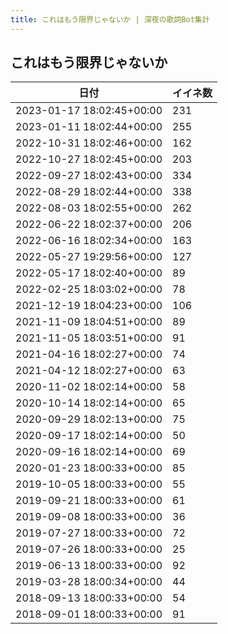 ```yaml
---
title: これはもう限界じゃないか | 深夜の歌詞Bot集計
---
```

## これはもう限界じゃないか

|日付|イイネ数|
|-|-|
|2023-01-17 18:02:45+00:00|231|
|2023-01-11 18:02:44+00:00|255|
|2022-10-31 18:02:46+00:00|162|
|2022-10-27 18:02:45+00:00|203|
|2022-09-27 18:02:43+00:00|334|
|2022-08-29 18:02:44+00:00|338|
|2022-08-03 18:02:55+00:00|262|
|2022-06-22 18:02:37+00:00|206|
|2022-06-16 18:02:34+00:00|163|
|2022-05-27 19:29:56+00:00|127|
|2022-05-17 18:02:40+00:00|89|
|2022-02-25 18:03:02+00:00|78|
|2021-12-19 18:04:23+00:00|106|
|2021-11-09 18:04:51+00:00|89|
|2021-11-05 18:03:51+00:00|91|
|2021-04-16 18:02:27+00:00|74|
|2021-04-12 18:02:27+00:00|63|
|2020-11-02 18:02:14+00:00|58|
|2020-10-14 18:02:14+00:00|65|
|2020-09-29 18:02:13+00:00|75|
|2020-09-17 18:02:14+00:00|50|
|2020-09-16 18:02:14+00:00|69|
|2020-01-23 18:00:33+00:00|85|
|2019-10-05 18:00:33+00:00|55|
|2019-09-21 18:00:33+00:00|61|
|2019-09-08 18:00:33+00:00|36|
|2019-07-27 18:00:33+00:00|72|
|2019-07-26 18:00:33+00:00|25|
|2019-06-13 18:00:33+00:00|92|
|2019-03-28 18:00:34+00:00|44|
|2018-09-13 18:00:33+00:00|54|
|2018-09-01 18:00:33+00:00|91|
